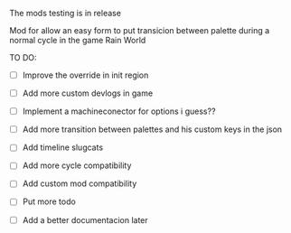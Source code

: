 The mods testing is in release

Mod for allow an easy form to put transicion between palette during a normal cycle in the game Rain World

TO DO:
- [ ] Improve the override in init region
- [ ] Add more custom devlogs in game
- [ ] Implement a machineconector for options i guess??
- [ ] Add more transition between palettes and his custom keys in the json
- [ ] Add timeline slugcats
- [ ] Add more cycle compatibility
- [ ] Add custom mod compatibility

- [ ] Put more todo
- [ ] Add a better documentacion later 
